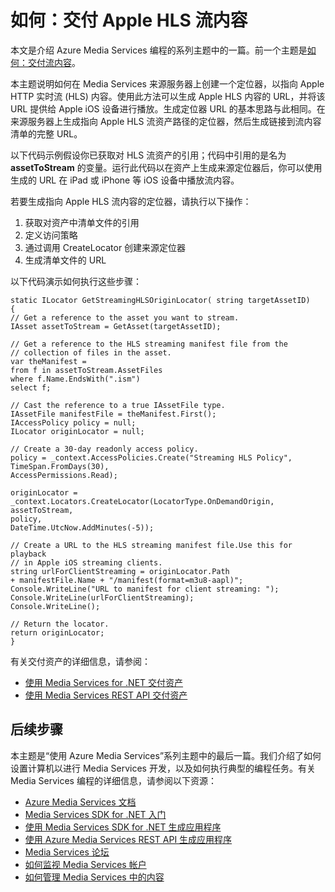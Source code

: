 <properties linkid="develop-media-services-how-to-guides-deliver-apple-live-streaming" urlDisplayName="Deliver Apple HTTP Live Streaming (HLS)" pageTitle="How to Deliver Apple HTTP Live Streaming (HLS) - Azure" metaKeywords="" description="Learn how to create a locator to Apple HTTP Live Stream (HLS) content on Media Services origin server. Code samples are written in C# and use the Media Services SDK for .NET." metaCanonical="" services="media-services" documentationCenter="" title="How to: Deliver Apple HLS streaming content" authors="migree" solutions="" manager="" editor="" />
<tags ms.service="media-services"
    ms.date="10/30/2014"
    wacn.date="04/11/2015"
    />

如何：交付 Apple HLS 流内容
===========================

本文是介绍 Azure Media Services 编程的系列主题中的一篇。前一个主题是[如何：交付流内容](/develop/media-services/how-to-guides/deliver-streaming-content/&clcid=0x409)。

本主题说明如何在 Media Services 来源服务器上创建一个定位器，以指向 Apple HTTP 实时流 (HLS) 内容。使用此方法可以生成 Apple HLS 内容的 URL，并将该 URL 提供给 Apple iOS 设备进行播放。生成定位器 URL 的基本思路与此相同。在来源服务器上生成指向 Apple HLS 流资产路径的定位器，然后生成链接到流内容清单的完整 URL。

以下代码示例假设你已获取对 HLS 流资产的引用；代码中引用的是名为 **assetToStream** 的变量。运行此代码以在资产上生成来源定位器后，你可以使用生成的 URL 在 iPad 或 iPhone 等 iOS 设备中播放流内容。

若要生成指向 Apple HLS 流内容的定位器，请执行以下操作：

1.  获取对资产中清单文件的引用
2.  定义访问策略
3.  通过调用 CreateLocator 创建来源定位器
4.  生成清单文件的 URL

以下代码演示如何执行这些步骤：

``` {}
static ILocator GetStreamingHLSOriginLocator( string targetAssetID)
{
// Get a reference to the asset you want to stream.
IAsset assetToStream = GetAsset(targetAssetID);

// Get a reference to the HLS streaming manifest file from the  
// collection of files in the asset. 
var theManifest =
from f in assetToStream.AssetFiles
where f.Name.EndsWith(".ism")
select f;

// Cast the reference to a true IAssetFile type. 
IAssetFile manifestFile = theManifest.First();
IAccessPolicy policy = null;
ILocator originLocator = null;

// Create a 30-day readonly access policy. 
policy = _context.AccessPolicies.Create("Streaming HLS Policy",
TimeSpan.FromDays(30),
AccessPermissions.Read);

originLocator = _context.Locators.CreateLocator(LocatorType.OnDemandOrigin, assetToStream,
policy,
DateTime.UtcNow.AddMinutes(-5));

// Create a URL to the HLS streaming manifest file.Use this for playback
// in Apple iOS streaming clients.
string urlForClientStreaming = originLocator.Path
+ manifestFile.Name + "/manifest(format=m3u8-aapl)";
Console.WriteLine("URL to manifest for client streaming: ");
Console.WriteLine(urlForClientStreaming);
Console.WriteLine();

// Return the locator. 
return originLocator;
}
```

有关交付资产的详细信息，请参阅：

-   [使用 Media Services for .NET 交付资产](http://msdn.microsoft.com/zh-cn/library/jj129575.aspx)
-   [使用 Media Services REST API 交付资产](http://msdn.microsoft.com/zh-cn/library/jj129578.aspx)

后续步骤
--------

本主题是“使用 Azure Media Services”系列主题中的最后一篇。我们介绍了如何设置计算机以进行 Media Services 开发，以及如何执行典型的编程任务。有关 Media Services 编程的详细信息，请参阅以下资源：

-   [Azure Media Services 文档](https://msdn.microsoft.com/zh-CN/library/hh973629)
-   [Media Services SDK for .NET 入门](https://msdn.microsoft.com/zh-CN/library/hh973620)
-   [使用 Media Services SDK for .NET 生成应用程序](https://msdn.microsoft.com/zh-CN/library/hh973613)
-   [使用 Azure Media Services REST API 生成应用程序](https://msdn.microsoft.com/zh-CN/library/hh973618)
-   [Media Services 论坛](http://social.msdn.microsoft.com/Forums/zh-cn/MediaServices/threads)
-   [如何监视 Media Services 帐户](/manage/services/media-services/how-to-monitor-a-media-services-account/)
-   [如何管理 Media Services 中的内容](/manage/services/media-services/how-to-manage-content-in-media-services/)


